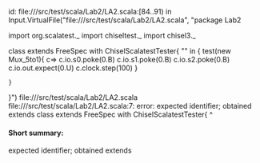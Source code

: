 id: file://<WORKSPACE>/src/test/scala/Lab2/LA2.scala:[84..91) in Input.VirtualFile("file://<WORKSPACE>/src/test/scala/Lab2/LA2.scala", "package Lab2

import org.scalatest._
import chiseltest._ 
import chisel3._ 

class  extends FreeSpec with ChiselScalatestTester{
    "" in {
        test(new  Mux_5to1){
            c=>
            c.io.s0.poke(0.B)
            c.io.s1.poke(0.B)
            c.io.s2.poke(0.B)
            c.io.out.expect(0.U)
            c.clock.step(100)
        }

    }
}")
file://<WORKSPACE>/src/test/scala/Lab2/LA2.scala
file://<WORKSPACE>/src/test/scala/Lab2/LA2.scala:7: error: expected identifier; obtained extends
class  extends FreeSpec with ChiselScalatestTester{
       ^
#### Short summary: 

expected identifier; obtained extends